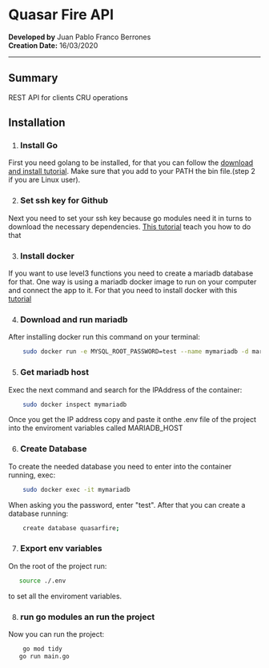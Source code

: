 # Quasar Fire API

**Developed by** Juan Pablo Franco Berrones </br>
**Creation Date:** 16/03/2020  </br>

***

## Summary

REST API for clients CRU operations

## Installation

1. ### Install Go

First you need golang to be installed, for that you can follow the [download and install tutorial](https://golang.org/doc/install). Make sure that you add to your PATH the bin file.(step 2 if you are Linux user).

2. ### Set ssh key for Github
Next you need to set your ssh key because go modules need it in turns to download the necessary dependencies. [This tutorial](https://docs.github.com/es/github/authenticating-to-github/generating-a-new-ssh-key-and-adding-it-to-the-ssh-agent) teach you how to do that

3. ### Install docker
If you want to use level3 functions you need to create a mariadb database for that. One way is using a mariadb docker image to run on your computer and connect the app to it. For that you need to install docker with this [tutorial](https://docs.docker.com/engine/install/ubuntu/)

4. ### Download and run mariadb
After installing docker run this command on your terminal:
```bash
    sudo docker run -e MYSQL_ROOT_PASSWORD=test --name mymariadb -d mariadb
```
5. ### Get mariadb host
Exec the next command and search for the IPAddress of the container:
```bash
    sudo docker inspect mymariadb
```
Once you get the IP address copy and paste it onthe .env file of the project into the enviroment variables called MARIADB_HOST

6. ### Create Database
To create the needed database you need to enter into the container running, exec:
```bash
    sudo docker exec -it mymariadb
```
When asking you the password, enter "test". After that you can create a database running:
```bash
    create database quasarfire;
```
7. ### Export env variables
On the root of the project run:
```bash
   source ./.env
```
to set all the enviroment variables.

8. ### run go modules an run the project
Now you can run the project:
```bash
    go mod tidy
   go run main.go
```
